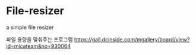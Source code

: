 # File-resizer
a simple file resizer

파일 용량을 맞춰주는 프로그램
https://gall.dcinside.com/mgallery/board/view?id=micateam&no=930064
